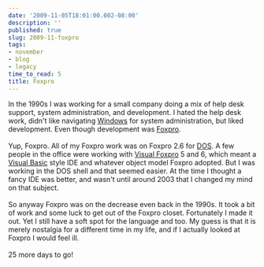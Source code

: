 ```yaml
---
date: '2009-11-05T18:01:00.002-08:00'
description: ''
published: true
slug: 2009-11-foxpro
tags:
- november
- blog
- legacy
time_to_read: 5
title: Foxpro
---
```


In the 1990s I was working for a small company doing a mix of help desk support, system administration, and development. I hated the help desk work, didn't like navigating <a href="http://en.wikipedia.org/wiki/Windows">Windows</a> for system administration, but liked development. Even though development was <a href="http://en.wikipedia.org/wiki/Foxpro">Foxpro</a>.<br /><br />Yup, Foxpro. All of my Foxpro work was on Foxpro 2.6 for <a href="http://en.wikipedia.org/wiki/DOS">DOS</a>. A few people in the office were working with <a href="http://en.wikipedia.org/wiki/Visual_FoxPro">Visual Foxpro</a> 5 and 6, which meant a <a href="http://en.wikipedia.org/wiki/Visual_Basic">Visual Basic</a> style IDE and whatever object model Foxpro adopted. But I was working in the DOS shell and that seemed easier. At the time I thought a fancy IDE was better, and wasn't until around 2003 that I changed my mind on that subject.<br /><br />So anyway Foxpro was on the decrease even back in the 1990s. It took a bit of work and some luck to get out of the Foxpro closet. Fortunately I made it out. Yet I still have a soft spot for the language and too. My guess is that it is merely nostalgia for a different time in my life, and if I actually looked at Foxpro I would feel ill.<br /><br />25 more days to go!